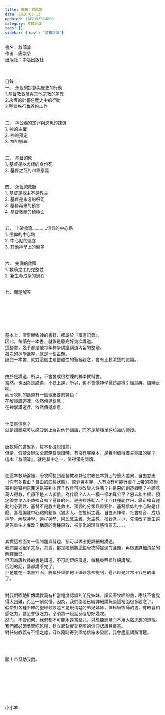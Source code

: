 ```yaml
---
title: 推薦：救贖論
date: 2010-05-12
updated: 1547992574000
category: 書籍評論
tags: []
sidebar: {'nav': '書籍評論'}
---
```


<p>書名：救贖論<br/>作者：唐崇榮<br/>出版社：中福出版社<br/><!--more--><br/><br/><br/>目錄：<br/>一、	永恆的旨意與歷史的行動<br/>1.基督教救贖與其他宗教的差異<br/>2.永恆的計畫在歷史中的行動<br/>3.聖靈施行救恩的工作<br/><br/><br/>二、	神公義的定罪與恩惠的揀選<br/>1.	神的主權<br/>2.	神的預定<br/>3.	神的恩典<br/><br/><br/>三、	基督的死<br/>1.	基督是以怎樣的身份死<br/>2.	基督之死的四重意義<br/><br/><br/>四、	永恆的救贖<br/>1.	基督是救主不是教主<br/>2.	基督是永遠的祭司<br/>3.	基督再來的預言<br/>4.	基督救贖的積極面<br/><br/><br/>五、	十架救贖…………信仰的中心點<br/>1.	信仰的中心點<br/>2.	中心點的偏宜<br/>3.	其他神學上的偏差<br/><br/><br/>六、	完備的救贖<br/>1.	救贖之工的完整性<br/>2.	新生命成聖的過程<br/><br/><br/>七、問題解答<br/><br/><br/><br/><br/><br/><br/><br/>基本上，唐崇榮牧師的書籍，都屬於『講道記錄』。<br/>因此，每讀完一本書，就像是聽完好幾次講道。<br/>這些書，幾乎都是他每年神學講座講道內容的整理。<br/>每次的神學講座，就是一個主題。<br/>讀完一本書，就對這個主題整體性的聖經觀念，會有比較清楚的認識。<br/><br/><br/>由於是講道，所以，不會變成很枯燥的神學教科書。<br/>當然，也因為是講道，不是上課，所以，也不會像神學論述那樣引經據典、瞌睡乏味。<br/>而唐牧師的講道有一個很重要的特色：<br/>在解經講道裡，依然傳遞信息；<br/>在神學講道裡，依然傳遞信息。<br/><br/><br/>什麼是信息？<br/>就是讓聽眾可以感受到上帝對他們講話，而不是那種單純知識的傳授。<br/><br/><br/>唐牧師的書很多，每本都強烈推薦。<br/>但是，假使沒辦法全部購買閱讀時，有沒有哪幾本，是特別值得優先閱讀的呢？<br/>這本『救贖論』，就是其中之一，值得優先閱讀。<br/><br/><br/>在這本救贖論裡，唐牧師提到基督教和其他宗教在本質上的重大差異、自由意志（你有多自由？自由的四種狀態）、原罪與本罪、人有沒有可能行善？上帝的終極審判是審判原罪還是審判本罪？教育可以改變人性嗎？神是惡的創造者嗎？神願意萬人得救，但卻不是人人都信，為什麼？人人一模一樣才算公平？恩典和主權、預定論會使人不傳福音嗎？基督的死，是哪裡感動人？小心各種副作用、歸正福音運動的必要性、基督不是教主是救主、預言的分類與重要性、基督信仰的中心點是什麼、各種偏離中心點的錯誤（猶太人、伯拉糾主義、自由派神學、社會福音、成功神學、解放神學、過程神學、阿民念主義、天主教、福音派、、、）、先悔改才重生還是先重生才悔改？稱義的兩種果效、被聖化的理性感情意志、、、、<br/><br/><br/>其實這裡面每一個問題與議題，都可以做出更詳細的講述。<br/>我們園地很多文章，其實，都是繼續將這些唐牧師提過的議題，再做更詳細清楚的解釋而已。<br/>但因為唐牧師的書是講道，不可能鉅細靡遺，每種東西都詳細講解。<br/>否則的話，講都講不完了。<br/>但是能在一本書裡面，將很多重要的正確觀念都提到，這已經是非常不容易的事了。<br/><br/><br/>對我們園地所傳講教義有相當程度認識的弟兄姊妹，讀起唐牧師的書，應該不會覺得太困難，而且一讀就懂，因為，我們園地已經詳細講解過這裡面很多觀念了。<br/>假使對各種正確的聖經觀念還不是很清楚的弟兄姊妹，讀起唐牧師的書，有時會稍感吃力，甚至會很吃力，必須將一段話反覆想好幾次。<br/>然而，不管如何，我們都不可能永遠當嬰兒，只想聽簡單而不用大腦思想的道理。<br/>我們都必須學習吃乾糧，建立起紮實又穩固的信仰認識與根基。<br/>對任何教義有不懂之處，可以隨時寄到園地信箱來發問，我會盡量講解清楚。<br/><br/><br/><br/><br/>願上帝幫助我們。<br/><br/><br/><br/><br/><br/><br/><br/><br/>小小羊<br/><br/><br/><br/><br/>
</p>